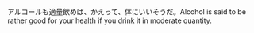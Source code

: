 <tr><td>アルコールも適量飲めば、かえって、体にいいそうだ。<td><tr><tr><td>Alcohol is said to be rather good for your health if you drink it in moderate quantity.<td><tr></table>

